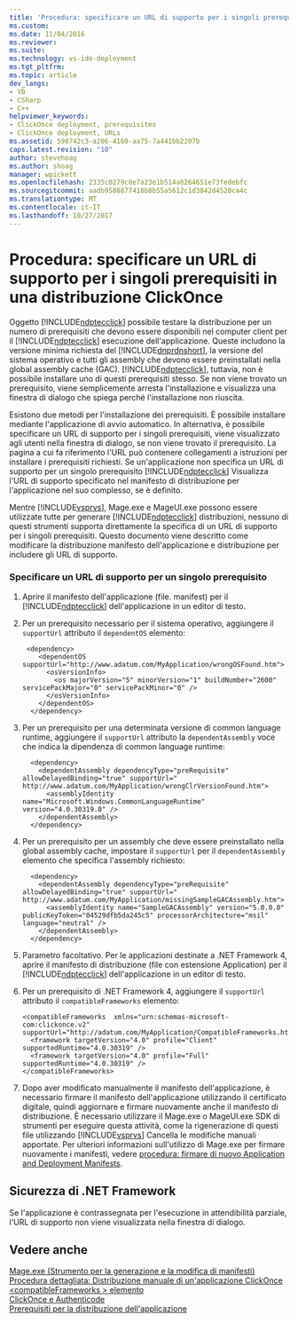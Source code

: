 ```yaml
---
title: 'Procedura: specificare un URL di supporto per i singoli prerequisiti in una distribuzione ClickOnce | Documenti Microsoft'
ms.custom: 
ms.date: 11/04/2016
ms.reviewer: 
ms.suite: 
ms.technology: vs-ide-deployment
ms.tgt_pltfrm: 
ms.topic: article
dev_langs:
- VB
- CSharp
- C++
helpviewer_keywords:
- ClickOnce deployment, prerequisites
- ClickOnce deployment, URLs
ms.assetid: 590742c3-a286-4160-aa75-7a441bb2207b
caps.latest.revision: "10"
author: stevehoag
ms.author: shoag
manager: wpickett
ms.openlocfilehash: 2335c0279c8e7a23e1b514a8264651e73fedebfc
ms.sourcegitcommit: aadb9588877418b8b55a5612c1d3842d4520ca4c
ms.translationtype: MT
ms.contentlocale: it-IT
ms.lasthandoff: 10/27/2017
---
```

# <a name="how-to-specify-a-support-url-for-individual-prerequisites-in-a-clickonce-deployment"></a>Procedura: specificare un URL di supporto per i singoli prerequisiti in una distribuzione ClickOnce
Oggetto [!INCLUDE[ndptecclick](../deployment/includes/ndptecclick_md.md)] possibile testare la distribuzione per un numero di prerequisiti che devono essere disponibili nel computer client per il [!INCLUDE[ndptecclick](../deployment/includes/ndptecclick_md.md)] esecuzione dell'applicazione. Queste includono la versione minima richiesta del [!INCLUDE[dnprdnshort](../code-quality/includes/dnprdnshort_md.md)], la versione del sistema operativo e tutti gli assembly che devono essere preinstallati nella global assembly cache (GAC). [!INCLUDE[ndptecclick](../deployment/includes/ndptecclick_md.md)], tuttavia, non è possibile installare uno di questi prerequisiti stesso. Se non viene trovato un prerequisito, viene semplicemente arresta l'installazione e visualizza una finestra di dialogo che spiega perché l'installazione non riuscita.  
  
 Esistono due metodi per l'installazione dei prerequisiti. È possibile installare mediante l'applicazione di avvio automatico. In alternativa, è possibile specificare un URL di supporto per i singoli prerequisiti, viene visualizzato agli utenti nella finestra di dialogo, se non viene trovato il prerequisito. La pagina a cui fa riferimento l'URL può contenere collegamenti a istruzioni per installare i prerequisiti richiesti. Se un'applicazione non specifica un URL di supporto per un singolo prerequisito [!INCLUDE[ndptecclick](../deployment/includes/ndptecclick_md.md)] Visualizza l'URL di supporto specificato nel manifesto di distribuzione per l'applicazione nel suo complesso, se è definito.  
  
 Mentre [!INCLUDE[vsprvs](../code-quality/includes/vsprvs_md.md)], Mage.exe e MageUI.exe possono essere utilizzate tutte per generare [!INCLUDE[ndptecclick](../deployment/includes/ndptecclick_md.md)] distribuzioni, nessuno di questi strumenti supporta direttamente la specifica di un URL di supporto per i singoli prerequisiti. Questo documento viene descritto come modificare la distribuzione manifesto dell'applicazione e distribuzione per includere gli URL di supporto.  
  
### <a name="specifying-a-support-url-for-an-individual-prerequisite"></a>Specificare un URL di supporto per un singolo prerequisito  
  
1.  Aprire il manifesto dell'applicazione (file. manifest) per il [!INCLUDE[ndptecclick](../deployment/includes/ndptecclick_md.md)] dell'applicazione in un editor di testo.  
  
2.  Per un prerequisito necessario per il sistema operativo, aggiungere il `supportUrl` attributo il `dependentOS` elemento:  
  
    ```  
     <dependency>  
        <dependentOS supportUrl="http://www.adatum.com/MyApplication/wrongOSFound.htm">  
          <osVersionInfo>  
            <os majorVersion="5" minorVersion="1" buildNumber="2600" servicePackMajor="0" servicePackMinor="0" />  
          </osVersionInfo>  
        </dependentOS>  
      </dependency>  
    ```  
  
3.  Per un prerequisito per una determinata versione di common language runtime, aggiungere il `supportUrl` attributo la `dependentAssembly` voce che indica la dipendenza di common language runtime:  
  
    ```  
      <dependency>  
        <dependentAssembly dependencyType="preRequisite" allowDelayedBinding="true" supportUrl=" http://www.adatum.com/MyApplication/wrongClrVersionFound.htm">  
          <assemblyIdentity name="Microsoft.Windows.CommonLanguageRuntime" version="4.0.30319.0" />  
        </dependentAssembly>  
      </dependency>  
    ```  
  
4.  Per un prerequisito per un assembly che deve essere preinstallato nella global assembly cache, impostare il `supportUrl` per il `dependentAssembly` elemento che specifica l'assembly richiesto:  
  
    ```  
      <dependency>  
        <dependentAssembly dependencyType="preRequisite" allowDelayedBinding="true" supportUrl=" http://www.adatum.com/MyApplication/missingSampleGACAssembly.htm">  
          <assemblyIdentity name="SampleGACAssembly" version="5.0.0.0" publicKeyToken="04529dfb5da245c5" processorArchitecture="msil" language="neutral" />  
        </dependentAssembly>  
      </dependency>  
    ```  
  
5.  Parametro facoltativo. Per le applicazioni destinate a .NET Framework 4, aprire il manifesto di distribuzione (file con estensione Application) per il [!INCLUDE[ndptecclick](../deployment/includes/ndptecclick_md.md)] dell'applicazione in un editor di testo.  
  
6.  Per un prerequisito di .NET Framework 4, aggiungere il `supportUrl` attributo il `compatibleFrameworks` elemento:  
  
    ```  
    <compatibleFrameworks  xmlns="urn:schemas-microsoft-com:clickonce.v2" supportUrl="http://adatum.com/MyApplication/CompatibleFrameworks.htm">  
      <framework targetVersion="4.0" profile="Client" supportedRuntime="4.0.30319" />  
      <framework targetVersion="4.0" profile="Full" supportedRuntime="4.0.30319" />  
    </compatibleFrameworks>  
    ```  
  
7.  Dopo aver modificato manualmente il manifesto dell'applicazione, è necessario firmare il manifesto dell'applicazione utilizzando il certificato digitale, quindi aggiornare e firmare nuovamente anche il manifesto di distribuzione. È necessario utilizzare il Mage.exe o MageUI.exe SDK di strumenti per eseguire questa attività, come la rigenerazione di questi file utilizzando [!INCLUDE[vsprvs](../code-quality/includes/vsprvs_md.md)] Cancella le modifiche manuali apportate. Per ulteriori informazioni sull'utilizzo di Mage.exe per firmare nuovamente i manifesti, vedere [procedura: firmare di nuovo Application and Deployment Manifests](../deployment/how-to-re-sign-application-and-deployment-manifests.md).  
  
## <a name="net-framework-security"></a>Sicurezza di .NET Framework  
 Se l'applicazione è contrassegnata per l'esecuzione in attendibilità parziale, l'URL di supporto non viene visualizzata nella finestra di dialogo.  
  
## <a name="see-also"></a>Vedere anche  
 [Mage.exe (Strumento per la generazione e la modifica di manifesti)](/dotnet/framework/tools/mage-exe-manifest-generation-and-editing-tool)   
 [Procedura dettagliata: Distribuzione manuale di un'applicazione ClickOnce](../deployment/walkthrough-manually-deploying-a-clickonce-application.md)   
 [\<compatibleFrameworks > elemento](../deployment/compatibleframeworks-element-clickonce-deployment.md)   
 [ClickOnce e Authenticode](../deployment/clickonce-and-authenticode.md)   
 [Prerequisiti per la distribuzione dell'applicazione](../deployment/application-deployment-prerequisites.md)